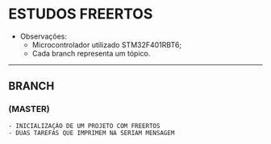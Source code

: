 # ESTUDOS FREERTOS 
- Observações:
    - Microcontrolador utilizado  STM32F401RBT6;
    - Cada branch representa um tópico.
___

## BRANCH

### (MASTER)
    - INICIALIZAÇÃO DE UM PROJETO COM FREERTOS 
    - DUAS TAREFAS QUE IMPRIMEM NA SERIAM MENSAGEM 